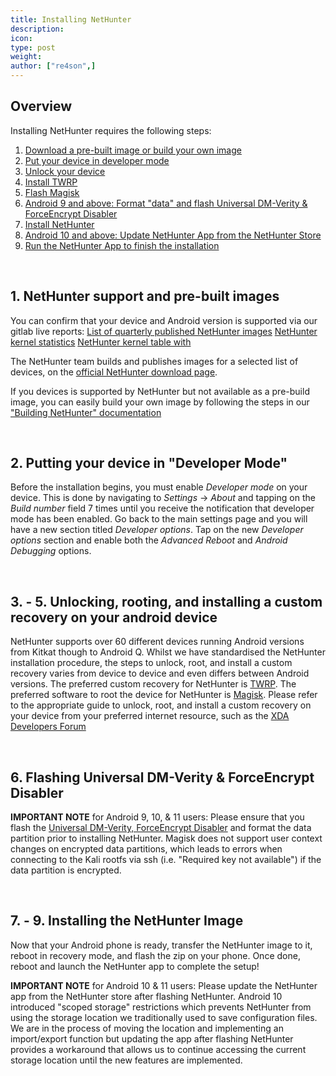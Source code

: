 ```yaml
---
title: Installing NetHunter
description:
icon:
type: post
weight:
author: ["re4son",]
---
```


## Overview

Installing NetHunter requires the following steps:
1. [Download a pre-built image or build your own image](#1-nethunter-support-and-pre-built-images)
2. [Put your device in developer mode](#2-putting-your-device-in-developer-mode)
3. [Unlock your device](#3-5-unlocking-rooting-and-installing-a-custom-recovery-on-your-android-device)
4. [Install TWRP](#3-5-unlocking-rooting-and-installing-a-custom-recovery-on-your-android-device)
5. [Flash Magisk](#3-5-unlocking-rooting-and-installing-a-custom-recovery-on-your-android-device)
6. [Android 9 and above: Format "data" and flash Universal DM-Verity & ForceEncrypt Disabler](#6-flashing-universal-dm-verity-forceencrypt-disabler)
7. [Install NetHunter](#7-9-installing-the-nethunter-image)
8. [Android 10 and above: Update NetHunter App from the NetHunter Store](#7-9-installing-the-nethunter-image)
9. [Run the NetHunter App to finish the installation](#7-9-installing-the-nethunter-image)

&nbsp;
## 1. NetHunter support and pre-built images

You can confirm that your device and Android version is supported via our gitlab live reports:
[List of quarterly published NetHunter images](https://stats.nethunter.com/nethunter-images.html)
[NetHunter kernel statistics](https://stats.nethunter.com/nethunter-kernelstats.html)
[NetHunter kernel table with](https://stats.nethunter.com/nethunter-kernels.html)

The NetHunter team builds and publishes images for a selected list of devices, on the [official NetHunter download page](https://www.offensive-security.com/kali-linux-nethunter-download/).

If you devices is supported by NetHunter but not available as a pre-build image, you can easily build your own image by following the steps in our ["Building NetHunter" documentation](/docs/nethunter/building-nethunter/)

&nbsp;
## 2. Putting your device in "Developer Mode"

Before the installation begins, you must enable _Developer mode_ on your device. This is done by navigating to _Settings_ -> _About_ and tapping on the _Build number_ field 7 times until you receive the notification that developer mode has been enabled. Go back to the main settings page and you will have a new section titled _Developer options_. Tap on the new _Developer options_ section and enable both the _Advanced Reboot_ and _Android Debugging_ options.

&nbsp;
## 3. - 5. Unlocking, rooting, and installing a custom recovery on your android device

NetHunter supports over 60 different devices running Android versions from Kitkat though to Android Q.
Whilst we have standardised the NetHunter installation procedure, the steps to unlock, root, and install a custom recovery varies from device to device and even differs between Android versions.
The preferred custom recovery for NetHunter is [TWRP](https://twrp.me/Devices/).
The preferred software to root the device for NetHunter is [Magisk](https://forum.xda-developers.com/apps/magisk/official-magisk-v7-universal-systemless-t3473445).
Please refer to the appropriate guide to unlock, root, and install a custom recovery on your device from your preferred internet resource, such as the [XDA Developers Forum](https://forum.xda-developers.com/)

&nbsp;
## 6. Flashing Universal DM-Verity & ForceEncrypt Disabler

**IMPORTANT NOTE** for Android 9, 10, & 11 users: Please ensure that you flash the [Universal DM-Verity, ForceEncrypt Disabler](https://forum.xda-developers.com/android/software/universal-dm-verity-forceencrypt-t3817389) and format the data partition prior to installing NetHunter.
Magisk does not support user context changes on encrypted data partitions, which leads to errors when connecting to the Kali rootfs via ssh (i.e. "Required key not available") if the data partition is encrypted.

&nbsp;
## 7. - 9. Installing the NetHunter Image

Now that your Android phone is ready, transfer the NetHunter image to it, reboot in recovery mode, and flash the zip on your phone. Once done, reboot and launch the NetHunter app to complete the setup!

**IMPORTANT NOTE** for Android 10 & 11 users: Please update the NetHunter app from the NetHunter store after flashing NetHunter. Android 10 introduced "scoped storage" restrictions which prevents NetHunter from using the storage location we traditionally used to save configuration files. We are in the process of moving the location and implementing an import/export function but updating the app after flashing NetHunter provides a workaround that allows us to continue accessing the current storage location until the new features are implemented.
